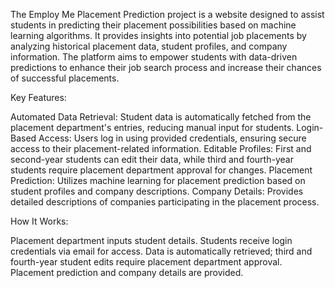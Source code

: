 The Employ Me Placement Prediction project is a website designed to assist students in predicting their placement possibilities based on machine learning algorithms. It provides insights into potential job placements by analyzing historical placement data, student profiles, and company information. The platform aims to empower students with data-driven predictions to enhance their job search process and increase their chances of successful placements.

Key Features:

Automated Data Retrieval: Student data is automatically fetched from the placement department's entries, reducing manual input for students.
Login-Based Access: Users log in using provided credentials, ensuring secure access to their placement-related information.
Editable Profiles: First and second-year students can edit their data, while third and fourth-year students require placement department approval for changes.
Placement Prediction: Utilizes machine learning for placement prediction based on student profiles and company descriptions.
Company Details: Provides detailed descriptions of companies participating in the placement process.


How It Works:

Placement department inputs student details.
Students receive login credentials via email for access.
Data is automatically retrieved; third and fourth-year student edits require placement department approval.
Placement prediction and company details are provided.
